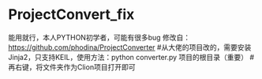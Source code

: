 # ProjectConvert_fix
能用就行，本人PYTHON初学者，可能有很多bug
修改自：https://github.com/phodina/ProjectConverter
#从大佬的项目改的，需要安装Jinja2，只支持KEIL，使用方法：python converter.py 项目的根目录（重要）
#再右键，将文件夹作为Clion项目打开即可
